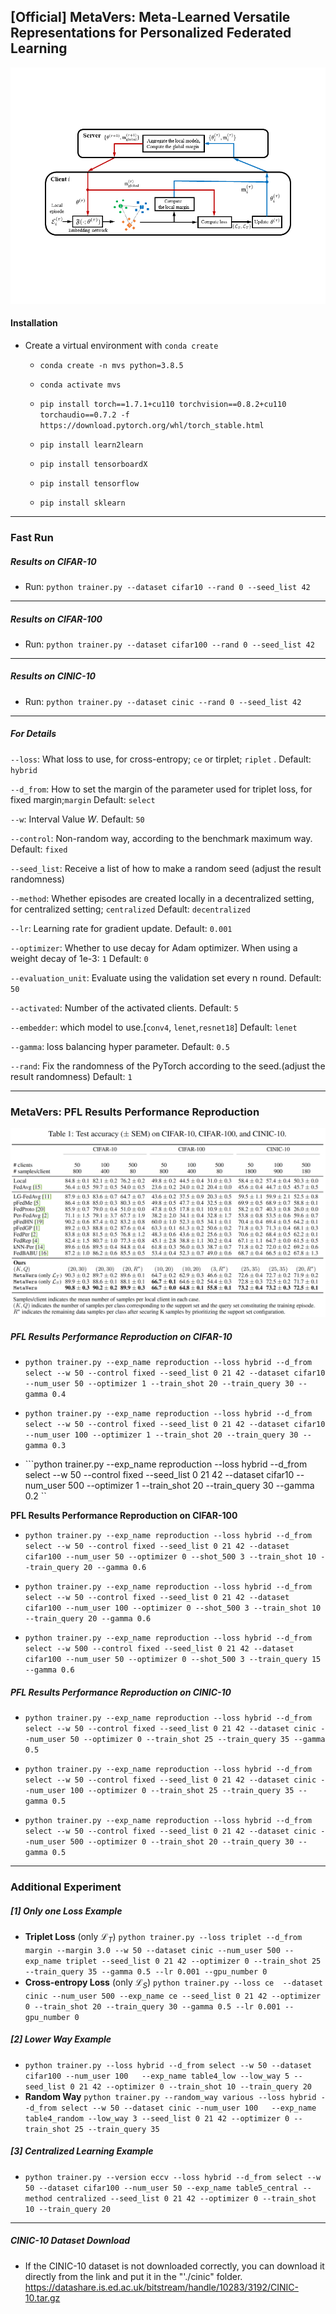 ## [Official] MetaVers: Meta-Learned Versatile Representations for Personalized Federated Learning

![](fig/ov3.png)

#### Installation

- Create a virtual environment with ```conda create```

  -  ```conda create -n mvs python=3.8.5```

  - ```conda activate mvs```

  - ```pip install torch==1.7.1+cu110 torchvision==0.8.2+cu110 torchaudio==0.7.2 -f https://download.pytorch.org/whl/torch_stable.html```

  - ```pip install learn2learn```

  - ```pip install tensorboardX```

  - ```pip install tensorflow```

  - ```pip install sklearn```
  
    


---------

### Fast Run

##### Results on CIFAR-10

- Run: ```python trainer.py --dataset cifar10 --rand 0 --seed_list 42```

---------

##### Results on CIFAR-100
- Run: ```python trainer.py --dataset cifar100 --rand 0 --seed_list 42``` 

------

##### Results on CINIC-10

- Run: ```python trainer.py --dataset cinic --rand 0 --seed_list 42```

------

#####  For Details 

`--loss`: What loss to use, for cross-entropy; `ce` or tirplet; `riplet` . Default: `hybrid` 

`--d_from`: How to set the margin of the parameter used for triplet loss, for fixed  margin;`margin`  Default: `select`

`--w`: Interval Value $W$. Default: `50`

`--control`: Non-random way, according to the benchmark maximum way. Default: `fixed`

`--seed_list`: Receive a list of how to make a random seed (adjust the result randomness)

`--method`: Whether episodes are created locally in a decentralized setting, for centralized setting; `centralized` Default:  `decentralized`

`--lr`: Learning rate for gradient update. Default: `0.001`

`--optimizer`: Whether to use decay for Adam optimizer. When using a weight decay of 1e-3: `1` Default: `0`

`--evaluation_unit`: Evaluate using the validation set every n round. Default: `50`

`--activated`: Number of the activated clients. Default: `5`

`--embedder`: which model to use.[`conv4`, `lenet`,`resnet18`] Default: `lenet`

`--gamma`: loss balancing hyper parameter. Default: `0.5`

`--rand`: Fix the randomness of the PyTorch according to the seed.(adjust the result randomness) Default: `1`

------

### MetaVers: PFL Results Performance Reproduction 

![](fig/table.png)

##### PFL Results Performance Reproduction on CIFAR-10

-  ```python trainer.py --exp_name reproduction --loss hybrid --d_from select --w 50 --control fixed --seed_list 0 21 42 --dataset cifar10 --num_user 50 --optimizer 1 --train_shot 20 --train_query 30 --gamma 0.4  ```

-  ```python trainer.py --exp_name reproduction --loss hybrid --d_from select --w 50 --control fixed --seed_list 0 21 42 --dataset cifar10 --num_user 100 --optimizer 1 --train_shot 20 --train_query 30 --gamma 0.3  ```

-  ```python trainer.py --exp_name reproduction --loss hybrid --d_from select --w 50 --control fixed --seed_list 0 21 42 --dataset cifar10 --num_user 500 --optimizer 1 --train_shot 20 --train_query 30 --gamma 0.2  ``

**PFL Results Performance Reproduction on CIFAR-100**

-  ```python trainer.py --exp_name reproduction --loss hybrid --d_from select --w 50 --control fixed --seed_list 0 21 42 --dataset cifar100 --num_user 50 --optimizer 0 --shot_500 3 --train_shot 10 --train_query 20 --gamma 0.6  ```

-  ```python trainer.py --exp_name reproduction --loss hybrid --d_from select --w 50 --control fixed --seed_list 0 21 42 --dataset cifar100 --num_user 100 --optimizer 0 --shot_500 3 --train_shot 10 --train_query 20 --gamma 0.6  ```

-  ```python trainer.py --exp_name reproduction --loss hybrid --d_from select --w 500 --control fixed --seed_list 0 21 42 --dataset cifar100 --num_user 50 --optimizer 0 --shot_500 3 --train_query 15 --gamma 0.6  ```

##### PFL Results Performance Reproduction on CINIC-10

-  ```python trainer.py --exp_name reproduction --loss hybrid --d_from select --w 50 --control fixed --seed_list 0 21 42 --dataset cinic --num_user 50 --optimizer 0 --train_shot 25 --train_query 35 --gamma 0.5  ```

-  ```python trainer.py --exp_name reproduction --loss hybrid --d_from select --w 50 --control fixed --seed_list 0 21 42 --dataset cinic --num_user 100 --optimizer 0 --train_shot 25 --train_query 35 --gamma 0.5  ```
-  ```python trainer.py --exp_name reproduction --loss hybrid --d_from select --w 50 --control fixed --seed_list 0 21 42 --dataset cinic --num_user 500 --optimizer 0 --train_shot 20 --train_query 30 --gamma 0.5  ```

------

### Additional Experiment

##### [1] Only one Loss Example

- **Triplet Loss** (only $\mathcal{L}_{T}$) 
  ```python trainer.py --loss triplet --d_from margin --margin 3.0 --w 50 --dataset cinic --num_user 500 --exp_name triplet --seed_list 0 21 42 --optimizer 0 --train_shot 25 --train_query 35 --gamma 0.5 --lr 0.001 --gpu_number 0 ```
- **Cross-entropy Loss** (only $\mathcal{L}_{S}$) 
  ```python trainer.py --loss ce  --dataset cinic --num_user 500 --exp_name ce --seed_list 0 21 42 --optimizer 0 --train_shot 20 --train_query 30 --gamma 0.5 --lr 0.001 --gpu_number 0```

##### [2] Lower Way Example

- ```python trainer.py --loss hybrid --d_from select --w 50 --dataset cifar100 --num_user 100   --exp_name table4_low --low_way 5 --seed_list 0 21 42 --optimizer 0 --train_shot 10 --train_query 20```
- **Random Way**
  ```python trainer.py --random_way various --loss hybrid --d_from select --w 50 --dataset cinic --num_user 100   --exp_name table4_random --low_way 3 --seed_list 0 21 42 --optimizer 0 --train_shot 25 --train_query 35```

##### [3] Centralized Learning Example 

- ```python trainer.py --version eccv --loss hybrid --d_from select --w 50 --dataset cifar100 --num_user 50 --exp_name table5_central --method centralized --seed_list 0 21 42 --optimizer 0 --train_shot 10 --train_query 20 ```

------

##### CINIC-10 Dataset Download

- If the CINIC-10 dataset is not downloaded correctly, you can download it directly from the link and put it in the "'./cinic" folder. 
  https://datashare.is.ed.ac.uk/bitstream/handle/10283/3192/CINIC-10.tar.gz
